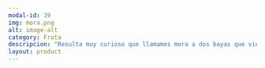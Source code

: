 ```yaml
---
modal-id: 39
img: mora.png
alt: image-alt
category: Fruta
descripcion: "Resulta muy curioso que llamamos mora a dos bayas que vienen de dos especies vegetales totalmente distintas. Por un lado tenemos moras de moredas, árboles, y por otro las moras de zarzamora, arbustos. Estas deliciosas frutas se pueden recolectar en verano, sobre todo en la parte final cuando alcanzan un color negro brillante indicando un punto óptimo de madurez. Son muy codiciadas para postres, tartas y mermeladas."
layout: product
---
```

